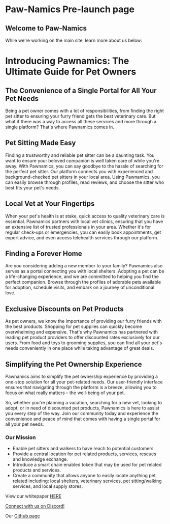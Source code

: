 # Paw-Namics Pre-launch page

## Welcome to Paw-Namics

While we're working on the main site, learn more about us below:

# Introducing Pawnamics: The Ultimate Guide for Pet Owners

## The Convenience of a Single Portal for All Your Pet Needs

Being a pet owner comes with a lot of responsibilities, from finding the right pet sitter to ensuring your furry friend gets the best veterinary care. But what if there was a way to access all these services and more through a single platform? That's where Pawnamics comes in.

## Pet Sitting Made Easy

Finding a trustworthy and reliable pet sitter can be a daunting task. You want to ensure your beloved companion is well taken care of while you're away. With Pawnamics, you can say goodbye to the hassle of searching for the perfect pet sitter. Our platform connects you with experienced and background-checked pet sitters in your local area. Using Pawnamics, you can easily browse through profiles, read reviews, and choose the sitter who best fits your pet's needs.

## Local Vet at Your Fingertips

When your pet's health is at stake, quick access to quality veterinary care is essential. Pawnamics partners with local vet clinics, ensuring that you have an extensive list of trusted professionals in your area. Whether it's for regular check-ups or emergencies, you can easily book appointments, get expert advice, and even access telehealth services through our platform.

## Finding a Forever Home

Are you considering adding a new member to your family? Pawnamics also serves as a portal connecting you with local shelters. Adopting a pet can be a life-changing experience, and we are committed to helping you find the perfect companion. Browse through the profiles of adorable pets available for adoption, schedule visits, and embark on a journey of unconditional love.

## Exclusive Discounts on Pet Products

As pet owners, we know the importance of providing our furry friends with the best products. Shopping for pet supplies can quickly become overwhelming and expensive. That's why Pawnamics has partnered with leading pet product providers to offer discounted rates exclusively for our users. From food and toys to grooming supplies, you can find all your pet's needs conveniently in one place while taking advantage of great deals.

## Simplifying the Pet Ownership Experience

Pawnamics aims to simplify the pet ownership experience by providing a one-stop solution for all your pet-related needs. Our user-friendly interface ensures that navigating through the platform is a breeze, allowing you to focus on what really matters – the well-being of your pet.

So, whether you're planning a vacation, searching for a new vet, looking to adopt, or in need of discounted pet products, Pawnamics is here to assist you every step of the way. Join our community today and experience the convenience and peace of mind that comes with having a single portal for all your pet needs.


### Our Mission
- Enable pet sitters and walkers to have reach to potential customers
- Provide a central location for pet related products, services, rescues and knowledge exchange.
- Introduce a smart chain enabled token that may be used for pet related products and services.
- Create a community that allows anyone to easily locate anything pet related including: local shelters, veterinary services, pet sitting/walking services, and local supply stores.


View our whitepaper [HERE](https://docs.google.com/document/d/1lPIy9XMovYG83nFgpgtVB3zYDsVcbsexustqTSnBOGw/edit)

[Connect with us on Discord!](https://discord.gg/hvt4VjHcfH)

Our [Github page](https://github.com/PawList)
